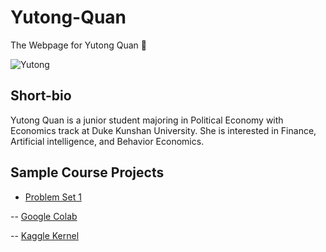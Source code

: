 # Yutong-Quan
The Webpage for Yutong Quan :sheep:

![Yutong](./image/yutong.quan.jpg)

## Short-bio
Yutong Quan is a junior student majoring in Political Economy with Economics track at Duke Kunshan University. She is interested in Finance, Artificial intelligence, and Behavior Economics.

## Sample Course Projects
- [Problem Set 1](https://github.com/Rising-Stars-by-Sunshine/Yutong-Quan/tree/main/Problem_Set_1)
    
-- [Google Colab](https://github.com/Rising-Stars-by-Sunshine/Yutong-Quan/blob/41c426192dd2f7cae3cff4616f40dd631589b332/Problem_Set_1/Google%20Colab_Yutong_Quan_Problem_Set_1_Ethereum_Blockchain_API.ipynb)
    
-- [Kaggle Kernel](https://github.com/Rising-Stars-by-Sunshine/Yutong-Quan/blob/41c426192dd2f7cae3cff4616f40dd631589b332/Problem_Set_1/Kaggle_yutong-quan-problem-set-1-ethereum-blockchain.ipynb)
